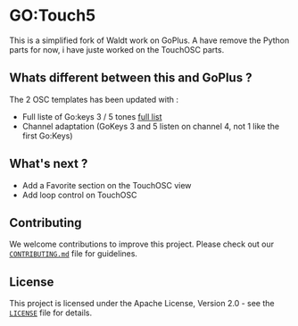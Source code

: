 # GO:Touch5

This is a simplified fork of Waldt work on GoPlus.
A have remove the Python parts for now, i have juste worked on the TouchOSC parts.

## Whats different between this and GoPlus ?

The 2 OSC templates has been updated with :
- Full liste of Go:keys 3 / 5 tones [full list](GO5-sounds.md)
- Channel adaptation (GoKeys 3 and 5 listen on channel 4, not 1 like the first Go:Keys)


 
## What's next ?

- Add a Favorite section on the TouchOSC view
- Add loop control on TouchOSC



## Contributing

We welcome contributions to improve this project. Please check out our [`CONTRIBUTING.md`](CONTRIBUTING) file for guidelines.

## License

This project is licensed under the Apache License, Version 2.0 - see the [`LICENSE`](LICENSE) file for details.
